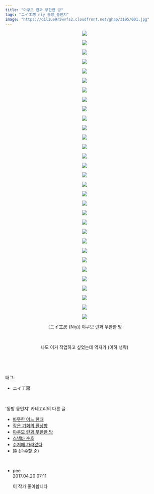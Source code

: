 ```yaml
---
title: "야쿠모 란과 무한한 방"
tags: "ニイ工房 niy 동방_동인지"
image: "https://d1l1ue9r5wvfs2.cloudfront.net/ghap/3195/001.jpg"
---
```

<div class="article">
<p style="text-align: center; clear: none; float: none;"><img src="{{ site.imgserver9 }}/ghap/3195/001.jpg"/></p>
<p style="text-align: center; clear: none; float: none;"><img src="{{ site.imgserver9 }}/ghap/3195/002.jpg"/></p>
<p style="text-align: center; clear: none; float: none;"><img src="{{ site.imgserver9 }}/ghap/3195/003.jpg"/></p>
<p style="text-align: center; clear: none; float: none;"><img src="{{ site.imgserver9 }}/ghap/3195/004.jpg"/></p>
<p style="text-align: center; clear: none; float: none;"><img src="{{ site.imgserver9 }}/ghap/3195/005.jpg"/></p>
<p style="text-align: center; clear: none; float: none;"><img src="{{ site.imgserver9 }}/ghap/3195/006.jpg"/></p>
<p style="text-align: center; clear: none; float: none;"><img src="{{ site.imgserver9 }}/ghap/3195/007.jpg"/></p>
<p style="text-align: center; clear: none; float: none;"><img src="{{ site.imgserver9 }}/ghap/3195/008.jpg"/></p>
<p style="text-align: center; clear: none; float: none;"><img src="{{ site.imgserver9 }}/ghap/3195/009.jpg"/></p>
<p style="text-align: center; clear: none; float: none;"><img src="{{ site.imgserver9 }}/ghap/3195/010.jpg"/></p>
<p style="text-align: center; clear: none; float: none;"><img src="{{ site.imgserver9 }}/ghap/3195/011.jpg"/></p>
<p style="text-align: center; clear: none; float: none;"><img src="{{ site.imgserver9 }}/ghap/3195/012.jpg"/></p>
<p style="text-align: center; clear: none; float: none;"><img src="{{ site.imgserver9 }}/ghap/3195/013.jpg"/></p>
<p style="text-align: center; clear: none; float: none;"><img src="{{ site.imgserver9 }}/ghap/3195/014.jpg"/></p>
<p style="text-align: center; clear: none; float: none;"><img src="{{ site.imgserver9 }}/ghap/3195/015.jpg"/></p>
<p style="text-align: center; clear: none; float: none;"><img src="{{ site.imgserver9 }}/ghap/3195/016.jpg"/></p>
<p style="text-align: center; clear: none; float: none;"><img src="{{ site.imgserver9 }}/ghap/3195/017.jpg"/></p>
<p style="text-align: center; clear: none; float: none;"><img src="{{ site.imgserver9 }}/ghap/3195/018.jpg"/></p>
<p style="text-align: center; clear: none; float: none;"><img src="{{ site.imgserver9 }}/ghap/3195/019.jpg"/></p>
<p style="text-align: center; clear: none; float: none;"><img src="{{ site.imgserver9 }}/ghap/3195/020.jpg"/></p>
<p style="text-align: center; clear: none; float: none;"><img src="{{ site.imgserver9 }}/ghap/3195/021.jpg"/></p>
<p style="text-align: center; clear: none; float: none;"><img src="{{ site.imgserver9 }}/ghap/3195/022.jpg"/></p>
<p style="text-align: center; clear: none; float: none;"><img src="{{ site.imgserver9 }}/ghap/3195/023.jpg"/></p>
<p style="text-align: center; clear: none; float: none;"><img src="{{ site.imgserver9 }}/ghap/3195/024.jpg"/></p>
<p style="text-align: center; clear: none; float: none;"><img src="{{ site.imgserver9 }}/ghap/3195/025.jpg"/></p>
<p style="text-align: center; clear: none; float: none;"><img src="{{ site.imgserver9 }}/ghap/3195/026.jpg"/></p>
<p style="text-align: center; clear: none; float: none;"><img src="{{ site.imgserver9 }}/ghap/3195/027.jpg"/></p>
<p style="text-align: center; clear: none; float: none;"><img src="{{ site.imgserver9 }}/ghap/3195/028.jpg"/></p>
<p style="text-align: center; clear: none; float: none;"><img src="{{ site.imgserver9 }}/ghap/3195/029.jpg"/></p>
<p style="text-align: center; clear: none; float: none;"><img src="{{ site.imgserver9 }}/ghap/3195/030.jpg"/></p>
<p style="text-align: center; clear: none; float: none;"><img src="{{ site.imgserver9 }}/ghap/3195/031.jpg"/></p>
<p style="text-align: center; clear: none; float: none;"> [ニイ工房 (Niy)] 야쿠모 란과 무한한 방</p>
<p style="text-align: center; clear: none; float: none;"><br/></p>
<p style="text-align: center; clear: none; float: none;">나도 이거 작업하고 싶었는데 역자가 (이하 생략)</p>
<p><br/></p>
</div><br/>
<div class="tagTrail">
<p>태그: </p>
<ul>
<li>ニイ工房</li>
</ul>
</div><br/>
<div class="another">
<p>'동방 동인지' 카테고리의 다른 글</p>
<ul>
<li><a href="/ghap_3198">따뜻한 어느 한때</a></li>
<li><a href="/ghap_3196">작은 기회의 환상향</a></li>
<li><a href="/ghap_3195">야쿠모 란과 무한한 방</a></li>
<li><a href="/ghap_3194">스낵바 순호</a></li>
<li><a href="/ghap_3193">수저에 가라앉다</a></li>
<li><a href="/ghap_3192">純 (순수할 순)</a></li>
</ul>
</div><br/>
<div class="cb_module cb_fluid">
<div class="cb_wrt cb_profile">
<div class="comment">
<ul>
<li class="cb_thumb_off" id="comment14969830">
<div class="cb_comment_area">
<div class="cb_info_area">
<div class="cb_section">
<span class="cb_nick_name">pee</span>
</div>
<div class="cb_section">
<span class="cb_date">2017.04.20 07:11 </span>
</div>
</div>
<div class="cb_dsc_comment">
<p class="cb_dsc">
											이 작가 좋아합니다
										</p>
</div>
</div></li>
</ul>
</div>
</div><!-- commentList close -->
</div><br/>

